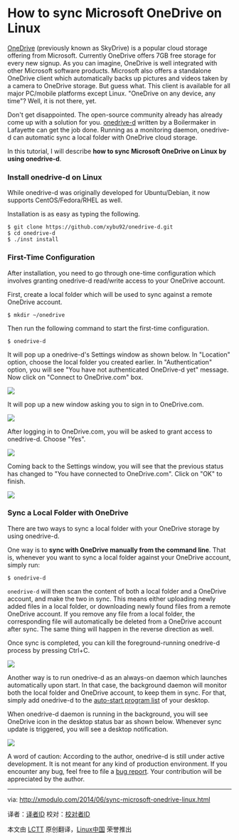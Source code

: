 How to sync Microsoft OneDrive on Linux
================================================================================
[OneDrive][1] (previously known as SkyDrive) is a popular cloud storage offering from Microsoft. Currently OneDrive offers 7GB free storage for every new signup. As you can imagine, OneDrive is well integrated with other Microsoft software products. Microsoft also offers a standalone OneDrive client which automatically backs up pictures and videos taken by a camera to OneDrive storage. But guess what. This client is available for all major PC/mobile platforms except Linux. "OneDrive on any device, any time"? Well, it is not there, yet.

Don't get disappointed. The open-source community already has already come up with a solution for you. [onedrive-d][2] written by a Boilermaker in Lafayette can get the job done. Running as a monitoring daemon, onedrive-d can automatic sync a local folder with OneDrive cloud storage.

In this tutorial, I will describe **how to sync Microsoft OneDrive on Linux by using onedrive-d**.

### Install onedrive-d on Linux ###

While onedrive-d was originally developed for Ubuntu/Debian, it now supports CentOS/Fedora/RHEL as well.

Installation is as easy as typing the following.

    $ git clone https://github.com/xybu92/onedrive-d.git
    $ cd onedrive-d
    $ ./inst install

### First-Time Configuration ###

After installation, you need to go through one-time configuration which involves granting onedrive-d read/write access to your OneDrive account.

First, create a local folder which will be used to sync against a remote OneDrive account.

    $ mkdir ~/onedrive

Then run the following command to start the first-time configuration.

    $ onedrive-d

It will pop up a onedrive-d's Settings window as shown below. In "Location" option, choose the local folder you created earlier. In "Authentication" option, you will see "You have not authenticated OneDrive-d yet" message. Now click on "Connect to OneDrive.com" box.

![](https://farm4.staticflickr.com/3885/14470579955_1fb92e7cfe.jpg)

It will pop up a new window asking you to sign in to OneDrive.com.

![](https://farm4.staticflickr.com/3903/14467221981_3d74140f61_z.jpg)

After logging in to OneDrive.com, you will be asked to grant access to onedrive-d. Choose "Yes".

![](https://farm3.staticflickr.com/2925/14283963819_86cf52e1fd_z.jpg)

Coming back to the Settings window, you will see that the previous status has changed to "You have connected to OneDrive.com". Click on "OK" to finish.

![](https://farm4.staticflickr.com/3896/14284004048_3e718d1e30.jpg)

### Sync a Local Folder with OneDrive ###

There are two ways to sync a local folder with your OneDrive storage by using onedrive-d.

One way is to **sync with OneDrive manually from the command line**. That is, whenever you want to sync a local folder against your OneDrive account, simply run:

    $ onedrive-d

`onedrive-d` will then scan the content of both a local folder and a OneDrive account, and make the two in sync. This means either uploading newly added files in a local folder, or downloading newly found files from a remote OneDrive account. If you remove any file from a local folder, the corresponding file will automatically be deleted from a OneDrive account after sync. The same thing will happen in the reverse direction as well.

Once sync is completed, you can kill the foreground-running onedrive-d process by pressing Ctrl+C.

![](https://farm6.staticflickr.com/5509/14283967750_b9ebf1b05d_z.jpg)

Another way is to run onedrive-d as an always-on daemon which launches automatically upon start. In that case, the background daemon will monitor both the local folder and OneDrive account, to keep them in sync. For that, simply add onedrive-d to the [auto-start program list][3] of your desktop.

When onedrive-d daemon is running in the background, you will see OneDrive icon in the desktop status bar as shown below. Whenever sync update is triggered, you will see a desktop notification.

![](https://farm4.staticflickr.com/3924/14290119448_3b1144db77.jpg)

A word of caution: According to the author, onedrive-d is still under active development. It is not meant for any kind of production environment. If you encounter any bug, feel free to file a [bug report][4]. Your contribution will be appreciated by the author.

--------------------------------------------------------------------------------

via: http://xmodulo.com/2014/06/sync-microsoft-onedrive-linux.html

译者：[译者ID](https://github.com/译者ID) 校对：[校对者ID](https://github.com/校对者ID)

本文由 [LCTT](https://github.com/LCTT/TranslateProject) 原创翻译，[Linux中国](http://linux.cn/) 荣誉推出

[1]:http://xmodulo.com/go/onedrive
[2]:http://xybu.me/projects/onedrive-d/
[3]:http://xmodulo.com/2013/12/start-program-automatically-linux-desktop.html
[4]:https://github.com/xybu92/onedrive-d/issues?state=open